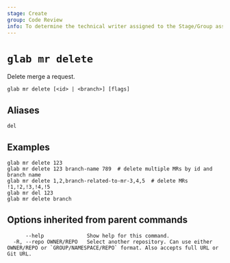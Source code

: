 ```yaml
---
stage: Create
group: Code Review
info: To determine the technical writer assigned to the Stage/Group associated with this page, see https://about.gitlab.com/handbook/product/ux/technical-writing/#assignments
---
```


<!--
This documentation is auto generated by a script.
Please do not edit this file directly. Run `make gen-docs` instead.
-->

# `glab mr delete`

Delete merge a request.

```plaintext
glab mr delete [<id> | <branch>] [flags]
```

## Aliases

```plaintext
del
```

## Examples

```plaintext
glab mr delete 123
glab mr delete 123 branch-name 789  # delete multiple MRs by id and branch name
glab mr delete 1,2,branch-related-to-mr-3,4,5  # delete MRs !1,!2,!3,!4,!5
glab mr del 123
glab mr delete branch

```

## Options inherited from parent commands

```plaintext
      --help              Show help for this command.
  -R, --repo OWNER/REPO   Select another repository. Can use either OWNER/REPO or `GROUP/NAMESPACE/REPO` format. Also accepts full URL or Git URL.
```

